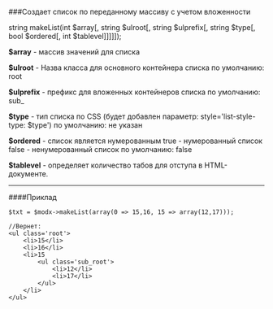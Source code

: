 ###Создает список по переданному массиву с учетом вложенности

string makeList(int $array[, string $ulroot[, string $ulprefix[, string $type[, bool $ordered[, int $tablevel]]]]]);

**$array** - массив значений для списка

**$ulroot** - Назва класса для основного контейнера списка
по умолчанию: root

**$ulprefix** - префикс для вложенных контейнеров списка
по умолчанию: sub_

**$type** - тип списка по CSS (будет добавлен параметр: style='list-style-type: $type')
по умолчанию: не указан

**$ordered** - список является нумерованным
true - нумерованный список
false - ненумерованный список
по умолчанию: false

**$tablevel** - определяет количество табов для отступа в HTML-документе.

***

####Приклад

	$txt = $modx->makeList(array(0 => 15,16, 15 => array(12,17)));
	
	//Вернет:
	<ul class='root'> 
		<li>15</li> 
		<li>16</li> 
		<li>15 
			<ul class='sub_root'> 
				<li>12</li> 
				<li>17</li> 
			</ul>
		</li> 
	</ul>